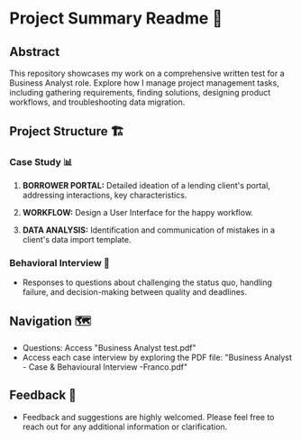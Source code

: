 # Project Summary Readme 🚀

## Abstract
This repository showcases my work on a comprehensive written test for a Business Analyst role. Explore how I manage project management tasks, including gathering requirements, finding solutions, designing product workflows, and troubleshooting data migration.

## Project Structure 🏗️

### Case Study 📊

1. **BORROWER PORTAL:** Detailed ideation of a lending client's portal, addressing interactions, key characteristics.

2. **WORKFLOW:** Design a User Interface for the happy workflow.

3. **DATA ANALYSIS:** Identification and communication of mistakes in a client's data import template.

### Behavioral Interview 🤔
   - Responses to questions about challenging the status quo, handling failure, and decision-making between quality and deadlines. 

## Navigation 🗺️
- Questions: Access "Business Analyst test.pdf"
- Access each case interview by exploring the PDF file: "Business Analyst - Case & Behavioural Interview -Franco.pdf"

## Feedback 📣
- Feedback and suggestions are highly welcomed. Please feel free to reach out for any additional information or clarification.
